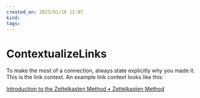 ```yaml
---
created_on: 2023/01/16 12:07
kind:
tags:
---
```


# ContextualizeLinks


To make the most of a connection, always state explicitly why you made it. This is the link context. An example link context looks like this:

[Introduction to the Zettelkasten Method • Zettelkasten Method](https://zettelkasten.de/introduction/)

